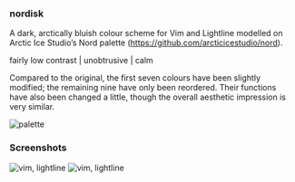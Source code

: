 ### nordisk

A dark, arctically bluish colour scheme for Vim and Lightline modelled on Arctic Ice Studio’s Nord palette (https://github.com/arcticicestudio/nord).

fairly low contrast | unobtrusive | calm

Compared to the original, the first seven colours have been slightly modified; the remaining nine have only been reordered. Their functions have also been changed a little, though the overall aesthetic impression is very similar.

![palette](https://raw.githubusercontent/kamwitsta/nordisk/master/img/nordisk.png)

### Screenshots

![vim, lightline](https://raw.githubusercontent/kamwitsta/nordisk/master/img/vim-1.png)
![vim, lightline](https://raw.githubusercontent/kamwitsta/nordisk/master/img/vim-2.png)
